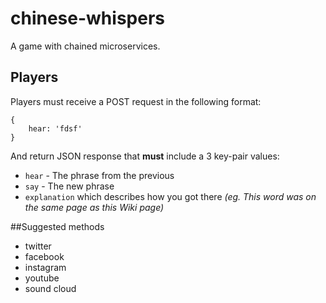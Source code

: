 # chinese-whispers

A game with chained microservices.

## Players

Players must receive a POST request in the following format:
```
{
    hear: 'fdsf'
}
```

And return JSON response that **must** include a 3 key-pair values:
 - `hear` - The phrase from the previous
 - `say` - The new phrase
 - `explanation` which describes how you got there _(eg. This word was on the same page as this Wiki page)_



##Suggested methods
 - twitter
 - facebook
 - instagram 
 - youtube
 - sound cloud

